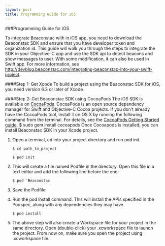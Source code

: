 ```yaml
---
layout: post
title: Programming Guide for iOS
---
```


###Programming Guide for iOS

To integrate Beaconstac with in iOS app, you need to download the Beaconstac SDK and ensure that you have developer token and organization id. This guide will walk you through the steps to integrate the SDK in your Objective-C app and use the SDK api to detect beacons and show messages to user. With some modification, it can also be used in Swift app. For more information, see http://devblog.beaconstac.com/integrating-beaconstac-into-your-swift-project.

####Step 1: Get Xcode
To build a project using the Beaconstac SDK for iOS, you need version 6.3 or later of Xcode.

####Step 2: Get Beaconstac SDK using CocoaPods
The iOS SDK is available on [CocoaPods](https://cocoapods.org/pods/Beaconstac). CocoaPods is an open source dependency manager for Swift and Objective-C Cocoa projects.
If you don't already have the CocoaPods tool, install it on OS X by running the following command from the terminal. For details, see the [CocoaPods Getting Started guide](https://guides.cocoapods.org/using/getting-started.html).
	$ sudo gem install cocoapods
Once Cocoapods is installed, you can install Beaconstac SDK in your Xcode project.

1. Open a terminal, cd into your project directory and run pod init.

	`$ cd path_to_project`
	
	`$ pod init`

2. This will create a  file named Podfile in the directory. Open this file in a text editor and add the following line before the end:

	`$ pod 'Beaconstac`

3. Save the Podfile
4. Run the pod install command. This will install the APIs specified in the Podspec, along with any dependencies they may have.

	`$ pod install`

5. The above step will also create a Workspace file for your project in the same directory. Open (double-click) your <project name>.xcworkspace file to launch the project. From now on, make sure you open the project using .xcworkspace file.
